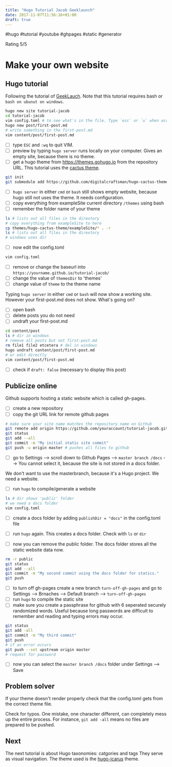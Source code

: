 ```yaml
---
title: "Hugo Tutorial Jacob Geeklaunch"
date: 2017-11-07T11:56:16+01:00
draft: true
---
```


#hugo #tutorial #youtube #ghpages #static #generator

Rating 5/5

# Make your own website

## Hugo tutorial

Following the tutorial of [GeekLauch](https://www.youtube.com/watch?v=3wkR8GyDODs). Note that this tutorial requires bash or `bash on ubunut on windows`.

``` bash
hugo new site tutorial-jacob
cd tutorial-jacob
vim config.toml # to see what's in the file. Type `esc` or `u` when accidently edited.
hugo new post/first-post.md
# write something in the first-post.md
vim content/post/first-post.md
```

- [ ] type `ESC` and `:wq` to quit VIM.
- [ ] preview by typing `hugo server` runs locally on your computer. Gives an empty site, because there is no theme.
- [ ] get a hugo theme from https://themes.gohugo.io from the repository URL. This tutorial uses the [cactus theme](https://themes.gohugo.io/cactus/).

``` bash
git init
git submodule add https://github.com/digitalcraftsman/hugo-cactus-theme.git themes/hugo-cactus-theme
```

- [ ] `hugo server` in either `cmd` or `bash` still shows empty website, because hugo still not uses the theme. It needs configuration.
- [ ] copy everything from exampleSite current directory `/themes` using bash
- [ ] remember the folder name of your theme

``` bash
ls # lists out all files in the dirextory
# copy everything from exampleSite to here
cp themes/hugo-cactus-theme/exampleSite/* . -r
ls # lists out all files in the dirextory
# windows uses dir
```
- [ ] now edit the config.toml

``` bash
vim config.toml
```

- [ ] remove or change the baseurl into `https://yourname.github.io/tutorial-jacob/`
- [ ] change the value of `themesDir` to 'themes'
- [ ] change value of `theme` to the theme name

Typing `hugo server` in either `cmd` or  `bash` will now show a working site. However your first-post.md does not show. What's going on?

- [ ] open bash
- [ ] delete posts you do not need
- [ ] undraft your first-post.md

``` bash
cd content/post
ls # dir in windows
# remove all posts but not first-post.md
rm file1 file2 etcetera # del in windows
hugo undraft content/post/first-post.md
# or edit directly
vim content/post/first-post.md
```

- [ ] check if `draft: false` (necessary to display this post)

## Publicize online

Github supports hosting a static website which is called gh-pages.

- [ ] create a new repository
- [ ] copy the git URL link for remote github pages

``` bash
# make sure your site name matches the repository name on Github
git remote add origin https://github.com/youraccount/tutorial-jacob.git
git status
git add --all
git commit -m "My initial static site commit" 
git push -u origin master # pushes all files to github
```

- [ ] go to Settings --> scroll down to Github Pages --> `master branch /docs` --> You cannot select it, because the site is not stored in a docs folder.

We don't want to use the masterbranch, because it's a Hugo project. We need a website.

- [ ] run `hugo` to compile/generate a website

``` bash
ls # dir shows 'public' folder
# we need a docs folder
vim config.toml
```

- [ ] create a docs folder by adding `publishDir = "docs"` in the config.toml file

- [ ] run `hugo` again. This creates a docs folder. Check with `ls` or `dir`
- [ ] now you can remove the public folder. The docs folder stores all the static website data now.

``` bash
rm -r public
git status
git add --all
git commit -m "My second commit using the docs folder for statics."
git push
```

- [ ] to turn off gh-pages create a new branch `turn-off-gh-pages` and go to Settings --> Brnaches --> Default branch --> `turn-off-gh-pages`
- [ ] run `hugo` to compile the static site
- [ ] make sure you create a passphrase for github with 6 seperated securely randomized words. Useful because long passwords are difficult to remember and reading and typing errors may occur.

``` bash
git status
git add -all
git commit -m "My third commit"
git push
# if an error occurs
git push --set upstream origin master
# request for password
```

- [ ] now you can select the `master branch /docs` folder under Settings --> Save

## Problem solver

If your theme doesn't render properly check that the config.toml gets from the correct theme file.

Check for typos. One mistake, one character different, can completely mess up the entire process. For instance, `git add -all` means no files are prepared to be pushed.

## Next

The next tutorial is about Hugo taxonomies: catgories and tags They serve as visual navigation. The theme used is the [hugo-icarus](https://github.com/digitalcraftsman/hugo-icarus-theme) theme.